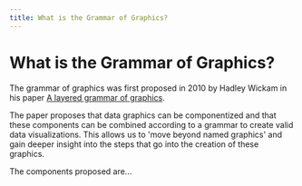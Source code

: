 ```yaml
---
title: What is the Grammar of Graphics?
---
```


# What is the Grammar of Graphics?

The grammar of graphics was first proposed in 2010 by Hadley Wickam in his paper [A layered grammar of graphics](http://vita.had.co.nz/papers/layered-grammar.html).

The paper proposes that data graphics can be componentized and that these components can be combined according to a grammar to create valid data visualizations. This allows us to 'move beyond named graphics' and gain deeper insight into the steps that go into the creation of these graphics.

<div>
	<scrollDiagram />
</div>

The components proposed are...